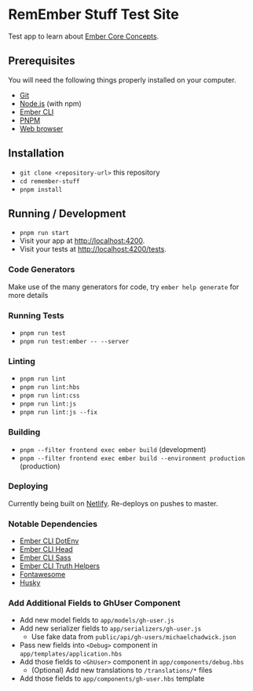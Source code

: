 # RemEmber Stuff Test Site

Test app to learn about [Ember Core Concepts](https://guides.emberjs.com/release/components/).

## Prerequisites

You will need the following things properly installed on your computer.

- [Git](https://git-scm.com/)
- [Node.js](https://nodejs.org/) (with npm)
- [Ember CLI](https://cli.emberjs.com/release/)
- [PNPM](https://pnpm.io/installation)
- [Web browser](https://browser-update.org/browsers.html)

## Installation

- `git clone <repository-url>` this repository
- `cd remember-stuff`
- `pnpm install`

## Running / Development

- `pnpm run start`
- Visit your app at [http://localhost:4200](http://localhost:4200).
- Visit your tests at [http://localhost:4200/tests](http://localhost:4200/tests).

### Code Generators

Make use of the many generators for code, try `ember help generate` for more details

### Running Tests

- `pnpm run test`
- `pnpm run test:ember -- --server`

### Linting

- `pnpm run lint`
- `pnpm run lint:hbs`
- `pnpm run lint:css`
- `pnpm run lint:js`
- `pnpm run lint:js --fix`

### Building

- `pnpm --filter frontend exec ember build` (development)
- `pnpm --filter frontend exec ember build --environment production` (production)

### Deploying

Currently being built on [Netlify](https://mc-emberjs-remember-stuff.netlify.app). Re-deploys on pushes to master.

### Notable Dependencies

- [Ember CLI DotEnv](https://www.npmjs.com/package/ember-cli-dotenv)
- [Ember CLI Head](https://www.npmjs.com/package/ember-cli-head)
- [Ember CLI Sass](https://www.npmjs.com/package/ember-cli-sass)
- [Ember CLI Truth Helpers](https://www.npmjs.com/package/ember-truth-helpers)
- [Fontawesome](https://www.npmjs.com/package/@fortawesome/ember-fontawesome)
- [Husky](https://github.com/typicode/husky)

### Add Additional Fields to GhUser Component

- Add new model fields to `app/models/gh-user.js`
- Add new serializer fields to `app/serializers/gh-user.js`
  - Use fake data from `public/api/gh-users/michaelchadwick.json`
- Pass new fields into `<Debug>` component in `app/templates/application.hbs`
- Add those fields to `<GhUser>` component in `app/components/debug.hbs`
  - (Optional) Add new translations to `/translations/*` files
- Add those fields to `app/components/gh-user.hbs` template
